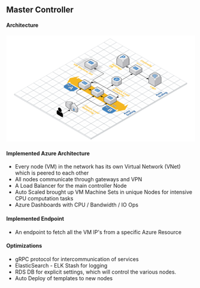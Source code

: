 ## Master Controller

#### Architecture 

![Main Architecture](./doc/arch.png)

#### Implemented Azure Architecture
- Every node (VM) in the network has its own Virtual Network (VNet) which is peered to each other
- All nodes communicate through gateways and VPN
- A Load Balancer for the main controller Node
- Auto Scaled brought up VM Machine Sets in unique Nodes for intensive CPU computation tasks
- Azure Dashboards with CPU / Bandwidth / IO Ops

#### Implemented Endpoint
- An endpoint to fetch all the VM IP's from a specific Azure Resource

#### Optimizations
- gRPC protocol for intercommunication of services
- ElasticSearch - ELK Stash for logging
- RDS DB for explicit settings, which will control the various nodes.
- Auto Deploy of templates to new nodes
